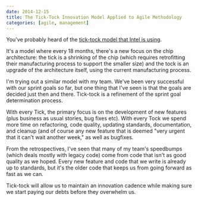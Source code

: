 ```yaml
---
date: 2014-12-15
title: The Tick-Tock Innovation Model Applied to Agile Methodology
categories: [agile, management]
---
```


You've probably heard of the [tick-tock model that Intel is using](http://www.intel.com/content/www/us/en/silicon-innovations/intel-tick-tock-model-general.html).

<!--more-->

It's a model where every 18 months, there's a new focus on the chip architecture: the tick is a shrinking of the chip (which requires retrofitting their manufacturing process to support the smaller size) and the tock is an upgrade of the architecture itself, using the current manufacturing process.

I'm trying out a similar model with my team. We've been very successful with our sprint goals so far, but one thing that I've seen is that the goals are decided just then and there. Tick-tock is a refinement of the sprint goal determination process.

With every Tick, the primary focus is on the development of new features (plus business as usual stories, bug fixes etc). With every Tock we spend more time on refactoring, code quality, updating standards, documentation, and cleanup (and of course any new feature that is deemed "very urgent that it can't wait another week," as well as bugfixes.

From the retrospectives, I've seen that many of my team's speedbumps (which deals mostly with legacy code) come from code that isn't as good quality as we hoped. Every new feature and code that we write is already up to standards, but it's the older code that keeps us from going forward as fast as we can.

Tick-tock will allow us to maintain an innovation cadence while making sure we start paying our debts before they overwhelm us.